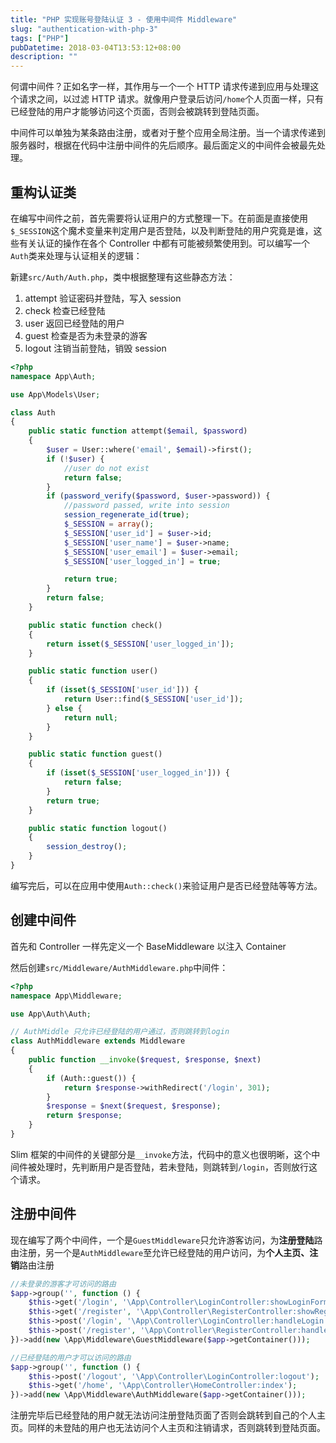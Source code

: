 ```yaml
---
title: "PHP 实现账号登陆认证 3 - 使用中间件 Middleware"
slug: "authentication-with-php-3"
tags: ["PHP"]
pubDatetime: 2018-03-04T13:53:12+08:00
description: ""
---
```


何谓中间件？正如名字一样，其作用与一个一个 HTTP 请求传递到应用与处理这个请求之间，以过滤 HTTP 请求。就像用户登录后访问`/home`个人页面一样，只有已经登陆的用户才能够访问这个页面，否则会被跳转到登陆页面。

中间件可以单独为某条路由注册，或者对于整个应用全局注册。当一个请求传递到服务器时，根据在代码中注册中间件的先后顺序。最后面定义的中间件会被最先处理。

## 重构认证类

在编写中间件之前，首先需要将认证用户的方式整理一下。在前面是直接使用`$_SESSION`这个魔术变量来判定用户是否登陆，以及判断登陆的用户究竟是谁，这些有关认证的操作在各个 Controller 中都有可能被频繁使用到。可以编写一个`Auth`类来处理与认证相关的逻辑：

新建`src/Auth/Auth.php`，类中根据整理有这些静态方法：

1.  attempt 验证密码并登陆，写入 session
2.  check 检查已经登陆
3.  user 返回已经登陆的用户
4.  guest 检查是否为未登录的游客
5.  logout 注销当前登陆，销毁 session

```php
<?php
namespace App\Auth;

use App\Models\User;

class Auth
{
    public static function attempt($email, $password)
    {
        $user = User::where('email', $email)->first();
        if (!$user) {
            //user do not exist
            return false;
        }
        if (password_verify($password, $user->password)) {
            //password passed, write into session
            session_regenerate_id(true);
            $_SESSION = array();
            $_SESSION['user_id'] = $user->id;
            $_SESSION['user_name'] = $user->name;
            $_SESSION['user_email'] = $user->email;
            $_SESSION['user_logged_in'] = true;

            return true;
        }
        return false;
    }

    public static function check()
    {
        return isset($_SESSION['user_logged_in']);
    }

    public static function user()
    {
        if (isset($_SESSION['user_id'])) {
            return User::find($_SESSION['user_id']);
        } else {
            return null;
        }
    }

    public static function guest()
    {
        if (isset($_SESSION['user_logged_in'])) {
            return false;
        }
        return true;
    }

    public static function logout()
    {
        session_destroy();
    }
}
```

编写完后，可以在应用中使用`Auth::check()`来验证用户是否已经登陆等等方法。

## 创建中间件

首先和 Controller 一样先定义一个 BaseMiddleware 以注入 Container

然后创建`src/Middleware/AuthMiddleware.php`中间件：

```php
<?php
namespace App\Middleware;

use App\Auth\Auth;

// AuthMiddle 只允许已经登陆的用户通过，否则跳转到login
class AuthMiddleware extends Middleware
{
    public function __invoke($request, $response, $next)
    {
        if (Auth::guest()) {
            return $response->withRedirect('/login', 301);
        }
        $response = $next($request, $response);
        return $response;
    }
}
```

Slim 框架的中间件的关键部分是`__invoke`方法，代码中的意义也很明晰，这个中间件被处理时，先判断用户是否登陆，若未登陆，则跳转到`/login`，否则放行这个请求。

## 注册中间件

现在编写了两个中间件，一个是`GuestMiddleware`只允许游客访问，为**注册登陆**路由注册，另一个是`AuthMiddleware`至允许已经登陆的用户访问，为**个人主页、注销**路由注册

```php
//未登录的游客才可访问的路由
$app->group('', function () {
    $this->get('/login', '\App\Controller\LoginController:showLoginForm');
    $this->get('/register', '\App\Controller\RegisterController:showRegisterForm');
    $this->post('/login', '\App\Controller\LoginController:handleLogin');
    $this->post('/register', '\App\Controller\RegisterController:handleRegister');
})->add(new \App\Middleware\GuestMiddleware($app->getContainer()));

//已经登陆的用户才可以访问的路由
$app->group('', function () {
    $this->post('/logout', '\App\Controller\LoginController:logout');
    $this->get('/home', '\App\Controller\HomeController:index');
})->add(new \App\Middleware\AuthMiddleware($app->getContainer()));
```

注册完毕后已经登陆的用户就无法访问注册登陆页面了否则会跳转到自己的个人主页。同样的未登陆的用户也无法访问个人主页和注销请求，否则跳转到登陆页面。
